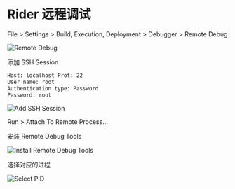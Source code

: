 # Rider 远程调试

File > Settings > Build, Execution, Deployment > Debugger > Remote Debug

![Remote Debug](images/rider-remote-debug1.png)

添加 SSH Session

```txt
Host: localhost Prot: 22
User name: root
Authentication type: Password
Password: root
```

![Add SSH Session](images/rider-remote-debug2.png)

Run > Attach To Remote Process...

安装 Remote Debug Tools

![Install Remote Debug Tools](images/rider-remote-debug3.png)

选择对应的进程

![Select PID](images/rider-remote-debug4.png)
